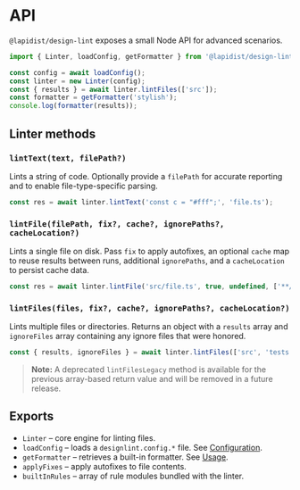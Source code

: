 # API

`@lapidist/design-lint` exposes a small Node API for advanced scenarios.

```js
import { Linter, loadConfig, getFormatter } from '@lapidist/design-lint';

const config = await loadConfig();
const linter = new Linter(config);
const { results } = await linter.lintFiles(['src']);
const formatter = getFormatter('stylish');
console.log(formatter(results));
```

## Linter methods

### `lintText(text, filePath?)`

Lints a string of code. Optionally provide a `filePath` for accurate
reporting and to enable file-type-specific parsing.

```ts
const res = await linter.lintText('const c = "#fff";', 'file.ts');
```

### `lintFile(filePath, fix?, cache?, ignorePaths?, cacheLocation?)`

Lints a single file on disk. Pass `fix` to apply autofixes, an optional
`cache` map to reuse results between runs, additional `ignorePaths`, and a
`cacheLocation` to persist cache data.

```ts
const res = await linter.lintFile('src/file.ts', true, undefined, ['**/dist/**']);
```

### `lintFiles(files, fix?, cache?, ignorePaths?, cacheLocation?)`

Lints multiple files or directories. Returns an object with a `results` array
and `ignoreFiles` array containing any ignore files that were honored.

```ts
const { results, ignoreFiles } = await linter.lintFiles(['src', 'tests']);
```

> **Note:** A deprecated `lintFilesLegacy` method is available for the previous
> array-based return value and will be removed in a future release.

## Exports

- `Linter` – core engine for linting files.
- `loadConfig` – loads a `designlint.config.*` file. See [Configuration](./configuration.md).
- `getFormatter` – retrieves a built-in formatter. See [Usage](./usage.md#options).
- `applyFixes` – apply autofixes to file contents.
- `builtInRules` – array of rule modules bundled with the linter.
